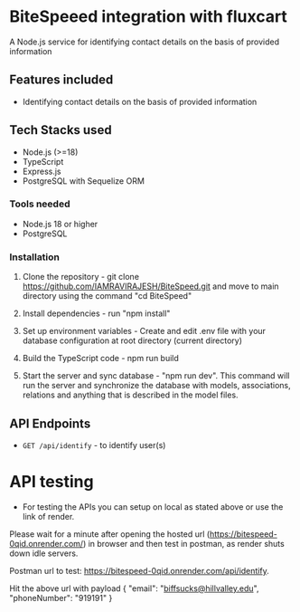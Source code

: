 # BiteSpeeed integration with fluxcart

A Node.js service for identifying contact details on the basis of provided information

## Features included

- Identifying contact details on the basis of provided information

## Tech Stacks used

- Node.js (>=18)
- TypeScript
- Express.js
- PostgreSQL with Sequelize ORM

### Tools needed

- Node.js 18 or higher
- PostgreSQL

### Installation

1. Clone the repository - git clone https://github.com/IAMRAVIRAJESH/BiteSpeed.git and move to main directory using the command "cd BiteSpeed"

2. Install dependencies - run "npm install"

3. Set up environment variables - Create and edit .env file with your database configuration at root directory (current directory)

4. Build the TypeScript code - npm run build

5. Start the server and sync database - "npm run dev". This command will run the server and synchronize the database with models, associations, relations and anything that is described in the model files.

## API Endpoints

- `GET /api/identify` - to identify user(s)

# API testing

- For testing the APIs you can setup on local as stated above or use the link of render.

Please wait for a minute after opening the hosted url (https://bitespeed-0qid.onrender.com/) in browser and then test in postman, as render shuts down idle servers.

Postman url to test: https://bitespeed-0qid.onrender.com/api/identify.

Hit the above url with payload
{
"email": "biffsucks@hillvalley.edu",
"phoneNumber": "919191"
}
